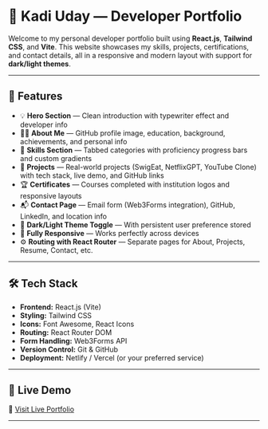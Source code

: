 # 💼 Kadi Uday — Developer Portfolio

Welcome to my personal developer portfolio built using **React.js**, **Tailwind CSS**, and **Vite**. This website showcases my skills, projects, certifications, and contact details, all in a responsive and modern layout with support for **dark/light themes**.

---

## 📌 Features

- 💡 **Hero Section** — Clean introduction with typewriter effect and developer info
- 🧑‍💻 **About Me** — GitHub profile image, education, background, achievements, and personal info
- 🧰 **Skills Section** — Tabbed categories with proficiency progress bars and custom gradients
- 🚀 **Projects** — Real-world projects (SwigEat, NetflixGPT, YouTube Clone) with tech stack, live demo, and GitHub links
- 🏆 **Certificates** — Courses completed with institution logos and responsive layouts
- 📬 **Contact Page** — Email form (Web3Forms integration), GitHub, LinkedIn, and location info
- 🎨 **Dark/Light Theme Toggle** — With persistent user preference stored
- 📱 **Fully Responsive** — Works perfectly across devices
- ⚙️ **Routing with React Router** — Separate pages for About, Projects, Resume, Contact, etc.

---

## 🛠️ Tech Stack

- **Frontend:** React.js (Vite)
- **Styling:** Tailwind CSS
- **Icons:** Font Awesome, React Icons
- **Routing:** React Router DOM
- **Form Handling:** Web3Forms API
- **Version Control:** Git & GitHub
- **Deployment:** Netlify / Vercel (or your preferred service)

---

## 🚀 Live Demo

🔗 [Visit Live Portfolio](https://portfolio-kadi-uday.netlify.app/)

---
